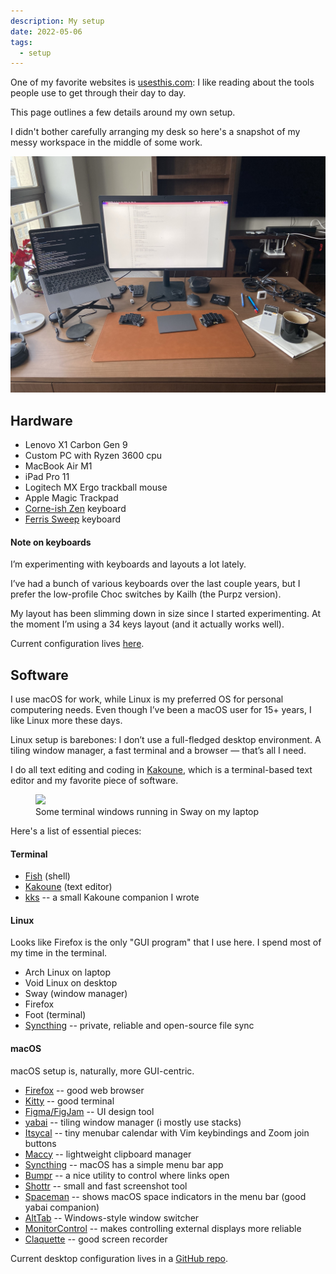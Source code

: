 ```yaml
---
description: My setup
date: 2022-05-06
tags:
  - setup
---
```


One of my favorite websites is [usesthis.com](https://usesthis.com/): I like
reading about the tools people use to get through their day to day.

This page outlines a few details around my own setup.

I didn't bother carefully arranging my desk so here's a snapshot of my messy
workspace in the middle of some work.

![desk](img/desk.jpg)

## Hardware

- Lenovo X1 Carbon Gen 9
- Custom PC with Ryzen 3600 cpu
- MacBook Air M1
- iPad Pro 11
- Logitech MX Ergo trackball mouse
- Apple Magic Trackpad
- [Corne-ish Zen][corneish] keyboard
- [Ferris Sweep][sweep] keyboard

[corneish]: https://lowprokb.ca/products/corne-ish-zen-2
[sweep]: https://github.com/davidphilipbarr/Sweep

#### Note on keyboards

I’m experimenting with keyboards and layouts a lot lately.

I’ve had a bunch of various keyboards over the last couple years, but I prefer
the low-profile Choc switches by Kailh (the Purpz version).

My layout has been slimming down in size since I started experimenting. At the
moment I’m using a 34 keys layout (and it actually works well).

Current configuration lives [here](https://github.com/kkga/zmk-config).

## Software

I use macOS for work, while Linux is my preferred OS for personal computering
needs. Even though I’ve been a macOS user for 15+ years, I like Linux more these
days.

Linux setup is barebones: I don’t use a full-fledged desktop environment. A
tiling window manager, a fast terminal and a browser — that’s all I need.

I do all text editing and coding in [Kakoune](https://kakoune.org/), which is a
terminal-based text editor and my favorite piece of software.

<figure class="full-bleed">
  <a href="https://raw.githubusercontent.com/kkga/config/master/.local/share/desktop.png">
    <img src="https://raw.githubusercontent.com/kkga/config/master/.local/share/desktop.png" />
  </a>
  <figcaption>Some terminal windows running in Sway on my laptop</figcaption>
</figure>

Here's a list of essential pieces:

#### Terminal

- [Fish](https://fishshell.com/) (shell)
- [Kakoune](https://kakoune.org/) (text editor)
- [kks](projects/kks.md) -- a small Kakoune companion I wrote

#### Linux

Looks like Firefox is the only "GUI program" that I use here. I spend most of my
time in the terminal.

- Arch Linux on laptop
- Void Linux on desktop
- Sway (window manager)
- Firefox
- Foot (terminal)
- [Syncthing](https://syncthing.net/) -- private, reliable and open-source file
  sync

#### macOS

macOS setup is, naturally, more GUI-centric.

- [Firefox](https://www.mozilla.org/en-US/firefox/new/) -- good web browser
- [Kitty](https://sw.kovidgoyal.net/kitty/) -- good terminal
- [Figma/FigJam](https://figma.com/) -- UI design tool
- [yabai](https://github.com/koekeishiya/yabai) -- tiling window manager (i
  mostly use stacks)
- [Itsycal](https://www.mowglii.com/itsycal/) -- tiny menubar calendar with Vim
  keybindings and Zoom join buttons
- [Maccy](https://maccy.app/) -- lightweight clipboard manager
- [Syncthing](https://syncthing.net/) -- macOS has a simple menu bar app
- [Bumpr](https://www.getbumpr.com) -- a nice utility to control where links
  open
- [Shottr](https://shottr.cc/) -- small and fast screenshot tool
- [Spaceman](https://github.com/Jaysce/Spaceman) -- shows macOS space indicators
  in the menu bar (good yabai companion)
- [AltTab](https://github.com/lwouis/alt-tab-macos) -- Windows-style window
  switcher
- [MonitorControl](https://github.com/MonitorControl/MonitorControl) -- makes
  controlling external displays more reliable
- [Claquette](https://www.peakstep.com/claquette/) -- good screen recorder

Current desktop configuration lives in a
[GitHub repo](https://github.com/kkga/config).
